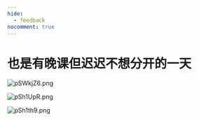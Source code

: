 ```yaml
---
hide:
  - feedback
nocomment: true
---
```


# 也是有晚课但迟迟不想分开的一天



![pSWkjZ6.png](https://s1.ax1x.com/2023/02/09/pSWkjZ6.png)



![pSh1UpR.png](https://s1.ax1x.com/2023/02/10/pSh1UpR.png)



![pSh1th9.png](https://s1.ax1x.com/2023/02/10/pSh1th9.png)